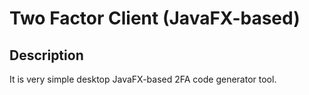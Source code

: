 # Two Factor Client (JavaFX-based)

## Description
It is very simple desktop JavaFX-based 2FA code generator tool.

